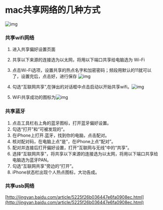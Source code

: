 # mac共享网络的几种方式
![img](./images/mac_share.png)
### 共享wifi网络
1. 进入共享偏好设置页面
2. 共享以下来源的连接选为以太网，将用以下端口共享给电脑选为 Wi-Fi
3. 点击Wi-Fi选项，设置共享的热点名字和加密密码；频段用默认的11就可以了，设置完后，点击好，进行保存
![img](./images/mac_share_wifi_setting.png)

4. 勾选“互联网共享”,在弹出的对话框中点击启动以开始共享wifi。![img](./images/mac_share_wifi_dialog.png)
5. WiFi共享成功的图标为![img](./images/mac_share_wifi_icon.png)


### 共享蓝牙
1. 点击工具栏右上角的蓝牙图标，打开蓝牙偏好设置。
2. 勾选“打开”和“可被发现的“。
3. 在iPhone上打开.蓝牙，找到你的电脑，点击配对。
4. 核对配对码，在电脑上点“是”，在iPhone上点“配对”。
5. 配对并连接后打开偏好设置，打开“互联网与无线”中的“共享”。
6. 选择“互联网共享”，将共享以下来源的连接选为以太网，将用以下端口共享给电脑选为蓝牙PAN。
7. 勾选“互联网共享”旁边的“打开”。
8. iPhone状态栏出现个人热点图标，大功告成。

### 共享usb网络
[http://jingyan.baidu.com/article/5225f26b036447e6fa0908ec.html](http://jingyan.baidu.com/article/5225f26b036447e6fa0908ec.html)